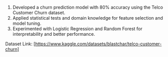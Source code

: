 1. Developed a churn prediction model with 80% accuracy using the Telco Customer Churn dataset.
2. Applied statistical tests and domain knowledge for feature selection and model tuning.
3. Experimented with Logistic Regression and Random Forest for interpretability and better performance.

Dataset Link: [https://www.kaggle.com/datasets/blastchar/telco-customer-churn]
